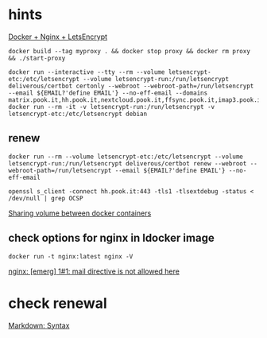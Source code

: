 # hints

[Docker + Nginx + LetsEncrypt](https://miki725.github.io/docker/crypto/2017/01/29/docker+nginx+letsencrypt.html)

	docker build --tag myproxy . && docker stop proxy && docker rm proxy && ./start-proxy

	docker run --interactive --tty --rm --volume letsencrypt-etc:/etc/letsencrypt --volume letsencrypt-run:/run/letsencrypt deliverous/certbot certonly --webroot --webroot-path=/run/letsencrypt --email ${EMAIL?'define EMAIL'} --no-eff-email --domains matrix.pook.it,hh.pook.it,nextcloud.pook.it,ffsync.pook.it,imap3.pook.it
	docker run --rm -it -v letsencrypt-run:/run/letsencrypt -v letsencrypt-etc:/etc/letsencrypt debian

## renew
	docker run --rm --volume letsencrypt-etc:/etc/letsencrypt --volume letsencrypt-run:/run/letsencrypt deliverous/certbot renew --webroot --webroot-path=/run/letsencrypt --email ${EMAIL?'define EMAIL'} --no-eff-email

	openssl s_client -connect hh.pook.it:443 -tls1 -tlsextdebug -status < /dev/null | grep OCSP

[Sharing volume between docker containers](https://stackoverflow.com/questions/37000341/sharing-volume-between-docker-containers)

## check options for nginx in ldocker image
	docker run -t nginx:latest nginx -V

[nginx: [emerg] 1#1: mail directive is not allowed here](https://stackoverflow.com/questions/47296679/nginx-emerg-11-mail-directive-is-not-allowed-here-in-etc-nginx-conf-d-de)

# check renewal


[Markdown: Syntax](https://daringfireball.net/projects/markdown/syntax)
